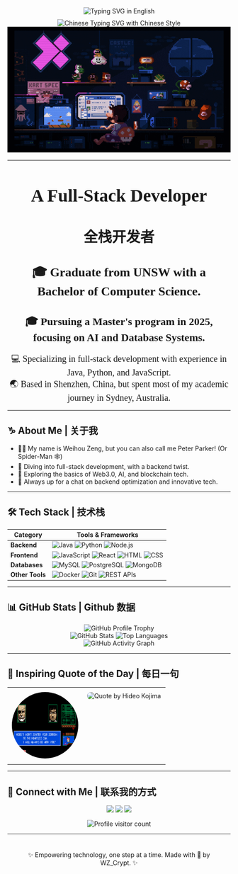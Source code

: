 <!-- 顶部动态效果 (英文) -->
<div align="center">
  <img src="https://readme-typing-svg.demolab.com?font=Press+Start+2P&size=28&pause=1000&color=03DAC5&width=1000&height=60&lines=👾+Welcome+to+WZ_Crypt's+Profile!+👾" alt="Typing SVG in English" />
</div>

<!-- 顶部动态效果 (中文) -->
<div align="center" style="margin-top: 10px;">
  <img src="https://readme-typing-svg.demolab.com?font=ZCOOL+XiaoWei&size=30&pause=1000&color=FF0000&center=true&vCenter=true&width=1000&height=60&lines=🏮+欢迎来到WZ_Crypt的个人主页!+🏮" alt="Chinese Typing SVG with Chinese Style" />
</div>

<!-- gif图 -->
<div align="center">
  <img src="./giphy.gif" alt="Cyberpunk GIF" width="600" />
</div>

---

<div align="center">

  <!-- 英文和中文标题 -->
  <h1 style="font-family: 'Press Start 2P', cursive; font-size: 2.5rem; margin-bottom: 0.5rem;">
    A Full-Stack Developer
  </h1>
  <h2 style="font-family: 'Press Start 2P', cursive; font-size: 2rem; margin-bottom: 1rem;">
    全栈开发者
  </h2>

  <!-- 英文内容 -->
  <h3 style="font-family: 'Press Start 2P', cursive; font-size: 1.75rem; margin-bottom: 0.75rem;">
    🎓 Graduate from UNSW with a Bachelor of Computer Science.
  </h3>
  <h4 style="font-family: 'Press Start 2P', cursive; font-size: 1.5rem; margin-bottom: 0.75rem;">
    🎓 Pursuing a Master's program in 2025, focusing on AI and Database Systems.
  </h4>
  <p style="font-family: 'Press Start 2P', cursive; font-size: 1.25rem; margin-bottom: 1rem;">
    💻 Specializing in full-stack development with experience in Java, Python, and JavaScript.<br>
    🌏 Based in Shenzhen, China, but spent most of my academic journey in Sydney, Australia.
  </p>

</div>

---

## ♑ About Me | 关于我

- 🧑🏻 My name is Weihou Zeng, but you can also call me Peter Parker! (Or Spider-Man 🕸️)
- 🔭 Diving into full-stack development, with a backend twist.
- 🌱 Exploring the basics of Web3.0, AI, and blockchain tech.
- 💬 Always up for a chat on backend optimization and innovative tech.

---

## 🛠 Tech Stack | 技术栈
| **Category**   | **Tools & Frameworks**                                                                                |
|----------------|-------------------------------------------------------------------------------------------------------|
| **Backend**    | ![Java](https://img.shields.io/badge/Java-ED8B00?style=for-the-badge&logo=java&logoColor=white) ![Python](https://img.shields.io/badge/Python-3776AB?style=for-the-badge&logo=python&logoColor=white) ![Node.js](https://img.shields.io/badge/Node.js-339933?style=for-the-badge&logo=node.js&logoColor=white) |
| **Frontend**   | ![JavaScript](https://img.shields.io/badge/JavaScript-F7DF1E?style=for-the-badge&logo=javascript&logoColor=black) ![React](https://img.shields.io/badge/React-20232A?style=for-the-badge&logo=react&logoColor=61DAFB) ![HTML](https://img.shields.io/badge/HTML5-E34F26?style=for-the-badge&logo=html5&logoColor=white) ![CSS](https://img.shields.io/badge/CSS3-1572B6?style=for-the-badge&logo=css3&logoColor=white) |
| **Databases**  | ![MySQL](https://img.shields.io/badge/MySQL-4479A1?style=for-the-badge&logo=mysql&logoColor=white) ![PostgreSQL](https://img.shields.io/badge/PostgreSQL-336791?style=for-the-badge&logo=postgresql&logoColor=white) ![MongoDB](https://img.shields.io/badge/MongoDB-4EA94B?style=for-the-badge&logo=mongodb&logoColor=white) |
| **Other Tools**| ![Docker](https://img.shields.io/badge/Docker-2496ED?style=for-the-badge&logo=docker&logoColor=white) ![Git](https://img.shields.io/badge/Git-F05032?style=for-the-badge&logo=git&logoColor=white) ![REST APIs](https://img.shields.io/badge/REST-02569B?style=for-the-badge&logo=rest&logoColor=white) |

---

## 📊 GitHub Stats | Github 数据

<div align="center">
  <!-- GitHub Profile Trophy 奖杯展示 -->
  <img src="https://github-profile-trophy.vercel.app/?username=PeterZG&theme=radical&margin-w=15&margin-h=15" alt="GitHub Profile Trophy"/>
</div>

<div align="center">
  <!-- GitHub 个人统计数据 -->
  <img src="https://github-readme-stats.vercel.app/api?username=PeterZG&show_icons=true&count_private=true&theme=radical" alt="GitHub Stats"/>
  <img src="https://github-readme-stats.vercel.app/api/top-langs/?username=PeterZG&layout=compact&theme=radical" alt="Top Languages"/>
</div>

<div align="center">
  <!-- GitHub 动态贡献图 -->
  <img src="https://github-readme-activity-graph.vercel.app/graph?username=PeterZG&theme=github" alt="GitHub Activity Graph"/>
</div>

---

## 💬 Inspiring Quote of the Day | 每日一句

<table align="center">
  <tr>
    <!-- 左侧：小岛秀夫的头像图片 -->
    <td align="center" valign="top" style="padding: 10px;">
      <img src="./hideo_kojima.png" alt="Hideo Kojima" width="150" height="150" style="border-radius: 50%;"/>
    </td>
    <!-- 右侧：名人名言 -->
    <td align="center" valign="top" style="padding: 10px;">
      <img src="https://quotes-github-readme.vercel.app/api?quote=I’m+not+interested+in+technology+itself.+I’m+interested+in+what+it+can+do.&author=Hideo+Kojima&theme=radical" alt="Quote by Hideo Kojima" style="border-radius: 8px;"/>
    </td>
  </tr>
</table>

---

## 🔗 Connect with Me | 联系我的方式
<p align="center">
  <a href="https://github.com/WZ_Crypt"><img src="https://img.shields.io/badge/github-wz__crypt-181717?style=for-the-badge&logo=github"></a>
  <a href="mailto:849997616@qq.com"><img src="https://img.shields.io/badge/email-849997616@qq.com-yellow?style=for-the-badge&logo=gmail"></a>
  <a href="mailto:weihouzeng@gmail.com"><img src="https://img.shields.io/badge/email-weihouzeng@gmail.com-yellow?style=for-the-badge&logo=gmail"></a>
</p>

<!-- 访客计数器 -->
<div align="center" style="margin-top: 10px;">
  <img src="https://komarev.com/ghpvc/?username=PeterZG&label=Visitors&color=blue&style=flat" alt="Profile visitor count" />
</div>

---

<div align="center" style="padding: 10px;">
  <p>✨ Empowering technology, one step at a time. Made with 💖 by WZ_Crypt. ✨</p>
</div>

